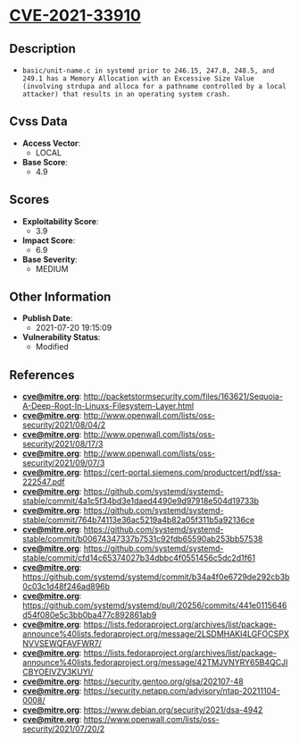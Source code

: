 
# [CVE-2021-33910](https://cve.mitre.org/cgi-bin/cvename.cgi?name=CVE-2021-33910)

## Description

- `basic/unit-name.c in systemd prior to 246.15, 247.8, 248.5, and 249.1 has a Memory Allocation with an Excessive Size Value (involving strdupa and alloca for a pathname controlled by a local attacker) that results in an operating system crash.`

## Cvss Data

- **Access Vector**:
  - LOCAL
- **Base Score**:
  - 4.9

## Scores

- **Exploitability Score**:
  - 3.9
- **Impact Score**:
  - 6.9
- **Base Severity**:
  - MEDIUM

## Other Information

- **Publish Date**:
  - 2021-07-20 19:15:09
- **Vulnerability Status**:
  - Modified

## References

- **cve@mitre.org**: http://packetstormsecurity.com/files/163621/Sequoia-A-Deep-Root-In-Linuxs-Filesystem-Layer.html
- **cve@mitre.org**: http://www.openwall.com/lists/oss-security/2021/08/04/2
- **cve@mitre.org**: http://www.openwall.com/lists/oss-security/2021/08/17/3
- **cve@mitre.org**: http://www.openwall.com/lists/oss-security/2021/09/07/3
- **cve@mitre.org**: https://cert-portal.siemens.com/productcert/pdf/ssa-222547.pdf
- **cve@mitre.org**: https://github.com/systemd/systemd-stable/commit/4a1c5f34bd3e1daed4490e9d97918e504d19733b
- **cve@mitre.org**: https://github.com/systemd/systemd-stable/commit/764b74113e36ac5219a4b82a05f311b5a92136ce
- **cve@mitre.org**: https://github.com/systemd/systemd-stable/commit/b00674347337b7531c92fdb65590ab253bb57538
- **cve@mitre.org**: https://github.com/systemd/systemd-stable/commit/cfd14c65374027b34dbbc4f0551456c5dc2d1f61
- **cve@mitre.org**: https://github.com/systemd/systemd/commit/b34a4f0e6729de292cb3b0c03c1d48f246ad896b
- **cve@mitre.org**: https://github.com/systemd/systemd/pull/20256/commits/441e0115646d54f080e5c3bb0ba477c892861ab9
- **cve@mitre.org**: https://lists.fedoraproject.org/archives/list/package-announce%40lists.fedoraproject.org/message/2LSDMHAKI4LGFOCSPXNVVSEWQFAVFWR7/
- **cve@mitre.org**: https://lists.fedoraproject.org/archives/list/package-announce%40lists.fedoraproject.org/message/42TMJVNYRY65B4QCJICBYOEIVZV3KUYI/
- **cve@mitre.org**: https://security.gentoo.org/glsa/202107-48
- **cve@mitre.org**: https://security.netapp.com/advisory/ntap-20211104-0008/
- **cve@mitre.org**: https://www.debian.org/security/2021/dsa-4942
- **cve@mitre.org**: https://www.openwall.com/lists/oss-security/2021/07/20/2
